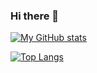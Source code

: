 ### Hi there 👋

[![My GitHub stats](https://github-readme-stats.vercel.app/api?username=RudideC&show_icons=true&theme=tokyonight)](https://github.com/anuraghazra/github-readme-stats)

[![Top Langs](https://github-readme-stats.vercel.app/api/top-langs/?username=RudideC&theme=tokyonight)](https://github.com/anuraghazra/github-readme-stats)
